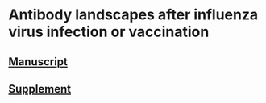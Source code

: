 # Antibody landscapes after influenza virus infection or vaccination

## [Manuscript](fonville-science-2014.pdf)
## [Supplement](fonville-science-2014-supp.pdf)
